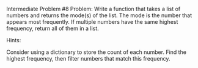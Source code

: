 Intermediate Problem #8
Problem: Write a function that takes a list of numbers and returns the mode(s) of the list. The mode is the number that appears most frequently. If multiple numbers have the same highest frequency, return all of them in a list.

Hints:

Consider using a dictionary to store the count of each number.
Find the highest frequency, then filter numbers that match this frequency.